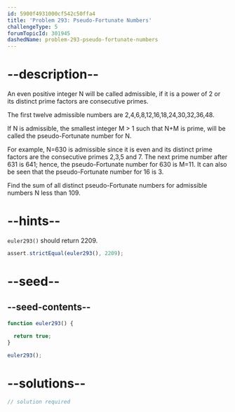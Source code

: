 ```yaml
---
id: 5900f4931000cf542c50ffa4
title: 'Problem 293: Pseudo-Fortunate Numbers'
challengeType: 5
forumTopicId: 301945
dashedName: problem-293-pseudo-fortunate-numbers
---
```


# --description--

An even positive integer N will be called admissible, if it is a power of 2 or its distinct prime factors are consecutive primes.

The first twelve admissible numbers are 2,4,6,8,12,16,18,24,30,32,36,48.

If N is admissible, the smallest integer M > 1 such that N+M is prime, will be called the pseudo-Fortunate number for N.

For example, N=630 is admissible since it is even and its distinct prime factors are the consecutive primes 2,3,5 and 7. The next prime number after 631 is 641; hence, the pseudo-Fortunate number for 630 is M=11. It can also be seen that the pseudo-Fortunate number for 16 is 3.

Find the sum of all distinct pseudo-Fortunate numbers for admissible numbers N less than 109.

# --hints--

`euler293()` should return 2209.

```js
assert.strictEqual(euler293(), 2209);
```

# --seed--

## --seed-contents--

```js
function euler293() {

  return true;
}

euler293();
```

# --solutions--

```js
// solution required
```
